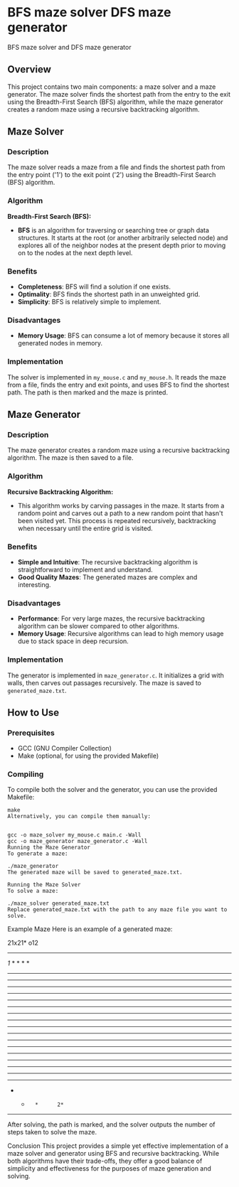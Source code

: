 # BFS maze solver DFS maze generator
 BFS maze solver and DFS maze generator

## Overview

This project contains two main components: a maze solver and a maze generator. The maze solver finds the shortest path from the entry to the exit using the Breadth-First Search (BFS) algorithm, while the maze generator creates a random maze using a recursive backtracking algorithm.

## Maze Solver

### Description

The maze solver reads a maze from a file and finds the shortest path from the entry point ('1') to the exit point ('2') using the Breadth-First Search (BFS) algorithm.

### Algorithm

**Breadth-First Search (BFS):**

- **BFS** is an algorithm for traversing or searching tree or graph data structures. It starts at the root (or another arbitrarily selected node) and explores all of the neighbor nodes at the present depth prior to moving on to the nodes at the next depth level.

### Benefits

- **Completeness**: BFS will find a solution if one exists.
- **Optimality**: BFS finds the shortest path in an unweighted grid.
- **Simplicity**: BFS is relatively simple to implement.

### Disadvantages

- **Memory Usage**: BFS can consume a lot of memory because it stores all generated nodes in memory.

### Implementation

The solver is implemented in `my_mouse.c` and `my_mouse.h`. It reads the maze from a file, finds the entry and exit points, and uses BFS to find the shortest path. The path is then marked and the maze is printed.

## Maze Generator

### Description

The maze generator creates a random maze using a recursive backtracking algorithm. The maze is then saved to a file.

### Algorithm

**Recursive Backtracking Algorithm:**

- This algorithm works by carving passages in the maze. It starts from a random point and carves out a path to a new random point that hasn't been visited yet. This process is repeated recursively, backtracking when necessary until the entire grid is visited.

### Benefits

- **Simple and Intuitive**: The recursive backtracking algorithm is straightforward to implement and understand.
- **Good Quality Mazes**: The generated mazes are complex and interesting.

### Disadvantages

- **Performance**: For very large mazes, the recursive backtracking algorithm can be slower compared to other algorithms.
- **Memory Usage**: Recursive algorithms can lead to high memory usage due to stack space in deep recursion.

### Implementation

The generator is implemented in `maze_generator.c`. It initializes a grid with walls, then carves out passages recursively. The maze is saved to `generated_maze.txt`.

## How to Use

### Prerequisites

- GCC (GNU Compiler Collection)
- Make (optional, for using the provided Makefile)

### Compiling

To compile both the solver and the generator, you can use the provided Makefile:

```
make
Alternatively, you can compile them manually:


gcc -o maze_solver my_mouse.c main.c -Wall
gcc -o maze_generator maze_generator.c -Wall
Running the Maze Generator
To generate a maze:

./maze_generator
The generated maze will be saved to generated_maze.txt.

Running the Maze Solver
To solve a maze:

./maze_solver generated_maze.txt
Replace generated_maze.txt with the path to any maze file you want to solve.
```

Example Maze
Here is an example of a generated maze:


21x21* o12
*********************
*1*     * *       * *
* * *** * * *** * * *
*   *   *   * * *   *
***** *** *** * *** *
*   *   *     *   * *
* ***** ***** *** ***
*       *   * * *   *
* ********* * * *** *
* *     *   * *   * *
* * * * * * * * * * *
* * * * * *   * * * *
* * * * * ******* * *
* * * * *         * *
* *** * *********** *
* *   * *       *   *
* * *** * ***** * ***
* * * *   *   * *   *
* * * ***** * * *** *
*   *       *      2*
*********************
After solving, the path is marked, and the solver outputs the number of steps taken to solve the maze.

Conclusion
This project provides a simple yet effective implementation of a maze solver and generator using BFS and recursive backtracking. While both algorithms have their trade-offs, they offer a good balance of simplicity and effectiveness for the purposes of maze generation and solving.